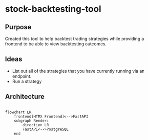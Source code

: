 # stock-backtesting-tool

## Purpose

Created this tool to help backtest trading strategies while providing a frontend to be able to view backtesting outcomes.

## Ideas

- List out all of the strategies that you have currently running via an endpoint.
- Run a strategy

## Architecture

```mermaid

flowchart LR
    frontend[HTMX Frontend]<-->FastAPI
    subgraph Render:
        direction LR
        FastAPI<-->PostgreSQL
    end
```

